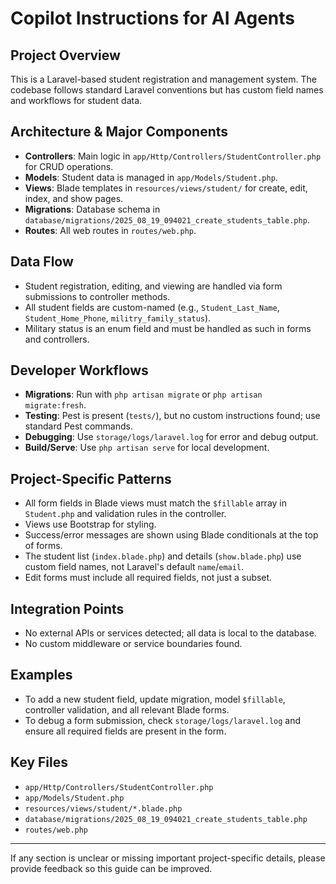 # Copilot Instructions for AI Agents

## Project Overview
This is a Laravel-based student registration and management system. The codebase follows standard Laravel conventions but has custom field names and workflows for student data.

## Architecture & Major Components
- **Controllers**: Main logic in `app/Http/Controllers/StudentController.php` for CRUD operations.
- **Models**: Student data is managed in `app/Models/Student.php`.
- **Views**: Blade templates in `resources/views/student/` for create, edit, index, and show pages.
- **Migrations**: Database schema in `database/migrations/2025_08_19_094021_create_students_table.php`.
- **Routes**: All web routes in `routes/web.php`.

## Data Flow
- Student registration, editing, and viewing are handled via form submissions to controller methods.
- All student fields are custom-named (e.g., `Student_Last_Name`, `Student_Home_Phone`, `militry_family_status`).
- Military status is an enum field and must be handled as such in forms and controllers.

## Developer Workflows
- **Migrations**: Run with `php artisan migrate` or `php artisan migrate:fresh`.
- **Testing**: Pest is present (`tests/`), but no custom instructions found; use standard Pest commands.
- **Debugging**: Use `storage/logs/laravel.log` for error and debug output.
- **Build/Serve**: Use `php artisan serve` for local development.

## Project-Specific Patterns
- All form fields in Blade views must match the `$fillable` array in `Student.php` and validation rules in the controller.
- Views use Bootstrap for styling.
- Success/error messages are shown using Blade conditionals at the top of forms.
- The student list (`index.blade.php`) and details (`show.blade.php`) use custom field names, not Laravel's default `name`/`email`.
- Edit forms must include all required fields, not just a subset.

## Integration Points
- No external APIs or services detected; all data is local to the database.
- No custom middleware or service boundaries found.

## Examples
- To add a new student field, update migration, model `$fillable`, controller validation, and all relevant Blade forms.
- To debug a form submission, check `storage/logs/laravel.log` and ensure all required fields are present in the form.

## Key Files
- `app/Http/Controllers/StudentController.php`
- `app/Models/Student.php`
- `resources/views/student/*.blade.php`
- `database/migrations/2025_08_19_094021_create_students_table.php`
- `routes/web.php`

---

If any section is unclear or missing important project-specific details, please provide feedback so this guide can be improved.

